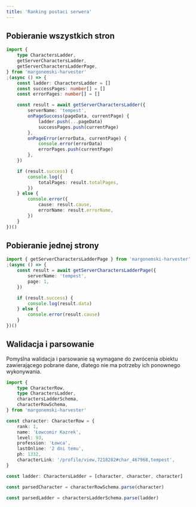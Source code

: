 ```yaml
---
title: 'Ranking postaci serwera'
---
```


## Pobieranie wszystkich stron

<!-- <img src="/assets/server-characters-ladder.png" /> -->
<!-- <img src="/assets/table-pagination.png"  /> -->

```ts
import {
    type CharactersLadder,
    getServerCharactersLadder,
    getServerCharactersLadderPage,
} from 'margonemski-harvester'
;(async () => {
    const ladder: CharactersLadder = []
    const successPages: number[] = []
    const errorPages: number[] = []

    const result = await getServerCharactersLadder({
        serverName: 'tempest',
        onPageSuccess(pageData, currentPage) {
            ladder.push(...pageData)
            successPages.push(currentPage)
        },
        onPageError(errorData, currentPage) {
            console.error(errorData)
            errorPages.push(currentPage)
        },
    })

    if (result.success) {
        console.log({
            totalPages: result.totalPages,
        })
    } else {
        console.error({
            cause: result.cause,
            errorName: result.errorName,
        })
    }
})()
```

## Pobieranie jednej strony

```ts
import { getServerCharactersLadderPage } from 'margonemski-harvester'
;(async () => {
    const result = await getServerCharactersLadderPage({
        serverName: 'tempest',
        page: 1,
    })

    if (result.success) {
        console.log(result.data)
    } else {
        console.error(result.cause)
    }
})()
```

## Walidacja i parsowanie

Pomyślna walidacja i parsowanie są wymagane do zwrócenia obiektu zawierającego pobrane dane, dlatego nie ma potrzeby ich ponownego wykonywania.

```ts
import {
    type CharacterRow,
    type CharactersLadder,
    charactersLadderSchema,
    characterRowSchema,
} from 'margonemski-harvester'

const character: CharacterRow = {
    rank: 1,
    name: 'Łowcomir Kazrek',
    level: 93,
    profession: 'Łowca',
    lastOnline: '2 dni temu',
    ph: 1332,
    characterLink: '/profile/view,7218282#char_467968,tempest',
}

const ladder: CharactersLadder = [character, character, character]

const parsedCharacter = characterRowSchema.parse(character)

const parsedLadder = charactersLadderSchema.parse(ladder)
```
